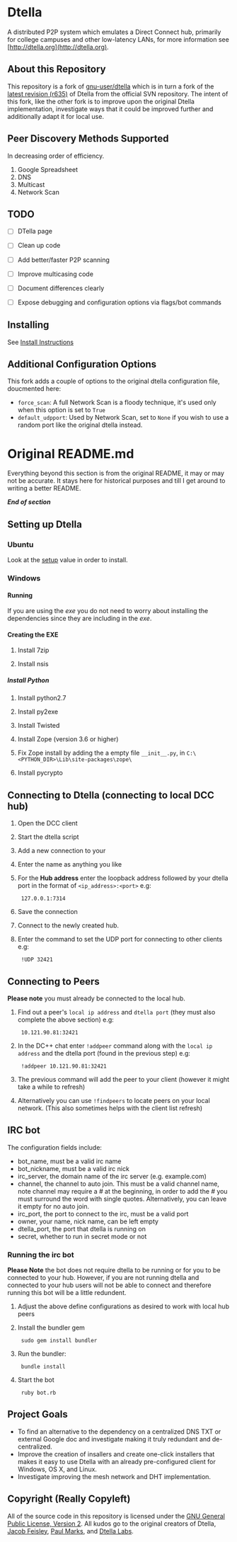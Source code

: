 Dtella
========================================

A distributed P2P system which emulates a Direct Connect hub, primarily for college 
campuses and other low-latency LANs, for more information see [http://dtella.org](http://dtella.org).


About this Repository
---------------------

This repository is a fork of [gnu-user/dtella](https://github.com/gnu-user/dtella) which is in turn
a fork of the [latest revision (r635)](https://code.google.com/p/dtella/source/detail?r=635) of
Dtella from the official SVN repository. The intent of this fork, like the other fork is to improve
upon the original Dtella implementation, investigate ways that it could be improved further and
additionally adapt it for local use.

Peer Discovery Methods Supported
--------------------------------

In decreasing order of efficiency.

1. Google Spreadsheet
2. DNS
3. Multicast
4. Network Scan

TODO
----
- [ ] DTella page
- [ ] Clean up code
- [ ] Add better/faster P2P scanning
- [ ] Improve multicasing code
- [ ] Document differences clearly
- [ ] Expose debugging and configuration options via flags/bot commands


Installing
----------

See [Install Instructions](https://github.com/ffledgling/dtella/blob/master/INSTALL.md)


Additional Configuration Options
--------------------------------

This fork adds a couple of options to the original dtella configuration file, doucmented here:

- `force_scan`: A full Network Scan is a floody technique, it's used only when this option is set to `True`
- `default_udpport`: Used by Network Scan, set to `None` if you wish to use a random port like the original dtella instead.



Original README.md
==================

Everything beyond this section is from the original README, it may or may not
be accurate. It stays here for historical purposes and till I get around to
writing a better README.

***End of section***

Setting up Dtella
------------------

### Ubuntu

Look at the [setup](setup) value in order to install.

### Windows

#### Running

If you are using the *exe* you do not need to worry about installing the dependencies since they are including in the *exe*.

#### Creating the EXE

1. Install 7zip

2. Install nsis

##### Install Python

1. Install python2.7

2. Install py2exe

3. Install Twisted

4. Install Zope (version 3.6 or higher)

5. Fix Zope install by adding the a empty file `__init__.py`, in `C:\<PYTHON_DIR>\Lib\site-packages\zope\`

6. Install pycrypto

Connecting to Dtella (connecting to local DCC hub)
----------------------------------------
1. Open the DCC client

2. Start the dtella script

3. Add a new connection to your

4. Enter the name as anything you like

5. For the **Hub address** enter the loopback address followed by your dtella port in the format of `<ip_address>:<port>` e.g:

        127.0.0.1:7314

6. Save the connection

7. Connect to the newly created hub.

8. Enter the command to set the UDP port for connecting to other clients e.g:

        !UDP 32421

Connecting to Peers
----------------------------------------
**Please note** you must already be connected to the local hub.

1. Find out a peer's `local ip address` and `dtella port` (they must also complete the above section) e.g:

        10.121.90.81:32421

2. In the DC++ chat enter `!addpeer` command along with the `local ip address` and the dtella port (found in the previous step) e.g:

        !addpeer 10.121.90.81:32421

3. The previous command will add the peer to your client (however it might take a while to refresh)

4. Alternatively you can use `!findpeers` to locate peers on your local network. (This also sometimes helps with the client list refresh)

IRC bot
----------------------------------------
The configuration fields include:
* bot_name, must be a valid irc name
* bot_nickname, must be a valid irc nick
* irc_server, the domain name of the irc server (e.g. example.com)
* channel, the channel to auto join. This must be a valid channel name, note channel may require a *#* at the beginning, in order to add the *#* you must surround the word with single quotes. Alternatively, you can leave it empty for no auto join.
* irc_port, the port to connect to the irc, must be a valid port
* owner, your name, nick name, can be left empty
* dtella_port, the port that dtella is running on
* secret, whether to run in secret mode or not

### Running the irc bot

**Please Note** the bot does not require dtella to be running or for you to be connected to your hub. However, if you are not running dtella and connected to your hub users will not be able to connect and therefore running this bot will be a little redundent.

1. Adjust the above define configurations as desired to work with local hub peers

2. Install the bundler gem

        sudo gem install bundler

3. Run the bundler:

        bundle install

4. Start the bot

        ruby bot.rb


Project Goals
----------------------------------------

* To find an alternative to the dependency on a centralized DNS TXT or external Google doc and
  investigate making it truly redundant and de-centralized.
* Improve the creation of insallers and create one-click installers that makes it easy to
  use Dtella with an already pre-configured client for Windows, OS X, and Linux.
* Investigate improving the mesh network and DHT implementation.


Copyright (Really Copyleft)
----------------------------------------

All of the source code in this repository is licensed under the 
[GNU General Public License, Version 2](http://www.gnu.org/licenses/gpl2.html). All kudos
go to the original creators of Dtella, [Jacob Feisley](http://feisley.com), 
[Paul Marks](http://pmarks.net), and [Dtella Labs](http://dtella.org).

